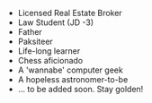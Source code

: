 - Licensed Real Estate Broker
- Law Student (JD -3)
- Father
- Paksiteer
- Life-long learner
- Chess aficionado
- A 'wannabe' computer geek
- A hopeless astronomer-to-be
- ... to be added soon. Stay golden!